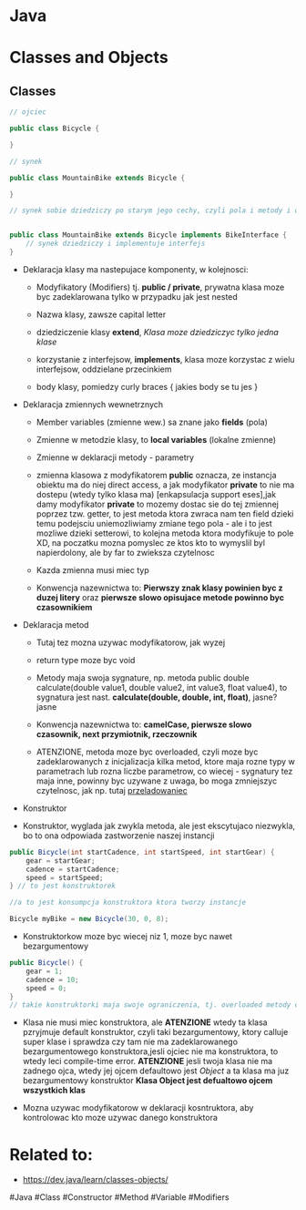 # Java

# Classes and Objects

## Classes

```java
// ojciec

public class Bicycle {

}

// synek

public class MountainBike extends Bicycle {

}

// synek sobie dziedziczy po starym jego cechy, czyli pola i metody i oczywiscie moze sobie dodac swoje cechy


public class MountainBike extends Bicycle implements BikeInterface {
	// synek dziedziczy i implementuje interfejs
}
```

* Deklaracja klasy ma nastepujace komponenty, w kolejnosci:

	* Modyfikatory (Modifiers) tj. **public / private**, prywatna klasa moze byc zadeklarowana tylko w przypadku jak jest nested

	* Nazwa klasy, zawsze capital letter

	* dziedziczenie klasy **extend**, _Klasa moze dziedziczyc tylko jedna klase_

	* korzystanie z interfejsow, **implements**, klasa moze korzystac z wielu interfejsow, oddzielane przecinkiem

	* body klasy, pomiedzy curly braces { jakies body se tu jes }

* Deklaracja zmiennych wewnetrznych

	* Member variables (zmienne wew.) sa znane jako **fields** (pola)

	* Zmienne w metodzie klasy, to **local variables** (lokalne zmienne)

	* Zmienne w deklaracji metody - parametry

	* zmienna klasowa z modyfikatorem **public** oznacza, ze instancja obiektu ma do niej direct access, a jak modyfikator **private** to nie ma dostepu (wtedy tylko klasa ma) [enkapsulacja support eses],jak damy modyfikator **private** to mozemy dostac sie do tej zmiennej poprzez tzw. getter, to jest metoda ktora zwraca nam ten field dzieki temu podejsciu uniemozliwiamy zmiane tego pola - ale i to jest mozliwe dzieki setterowi, to kolejna metoda ktora modyfikuje to pole XD, na poczatku mozna pomyslec ze ktos kto to wymyslil byl napierdolony, ale by far to zwieksza czytelnosc

	* Kazda zmienna musi miec typ

	* Konwencja nazewnictwa to: **Pierwszy znak klasy powinien byc z duzej litery** oraz **pierwsze slowo opisujace metode powinno byc czasownikiem**


* Deklaracja metod

	* Tutaj tez mozna uzywac modyfikatorow, jak wyzej

	* return type moze byc void

	* Metody maja swoja sygnature, np. metoda public double calculate(double value1, double value2, int value3, float value4), to sygnatura jest nast. **calculate(double, double, int, float)**, jasne? jasne
	* Konwencja nazewnictwa to: **camelCase, pierwsze slowo czasownik, next przymiotnik, rzeczownik**

	* ATENZIONE, metoda moze byc overloaded, czyli moze byc zadeklarowanych z inicjalizacja kilka metod, ktore maja rozne typy w parametrach lub rozna liczbe parametrow, co wiecej - sygnatury tez maja inne, powinny byc uzywane z uwaga, bo moga zmniejszyc czytelnosc, jak np. tutaj [przeladowaniec](https://docs.oracle.com/en/java/javase/20/docs/api/java.base/java/util/Arrays.html)

* Konstruktor

* Konstruktor, wyglada jak zwykla metoda, ale jest ekscytujaco niezwykla, bo to ona odpowiada zastworzenie naszej instancji

```java
public Bicycle(int startCadence, int startSpeed, int startGear) {
    gear = startGear;
    cadence = startCadence;
    speed = startSpeed;
} // to jest konstruktorek

//a to jest konsumpcja konstruktora ktora tworzy instancje

Bicycle myBike = new Bicycle(30, 0, 8);
```

* Konstruktorkow moze byc wiecej niz 1, moze byc nawet bezargumentowy

```java
public Bicycle() {
    gear = 1;
    cadence = 10;
    speed = 0;
}
// takie konstruktorki maja swoje ograniczenia, tj. overloaded metody czyli nie moze byc dwoch takich samych konstruktorow, musza miec rozne zmienne w parametrach, lub roznic sie w liczbie tych zmiennych
```

* Klasa nie musi miec konstruktora, ale **ATENZIONE** wtedy ta klasa pzryjmuje default konstruktor, czyli taki bezargumentowy, ktory calluje super klase i sprawdza czy tam nie ma zadeklarowanego bezargumentowego konstruktora,jesli ojciec nie ma konstruktora, to wtedy leci compile-time error. **ATENZIONE** jesli twoja klasa nie ma zadnego ojca, wtedy jej ojcem defaultowo jest *Object* a ta klasa ma juz bezargumentowy konstruktor **Klasa Object jest defualtowo ojcem wszystkich klas**

* Mozna uzywac modyfikatorow w deklaracji kosntruktora, aby kontrolowac kto moze uzywac danego konstruktora
	

# Related to: 

* https://dev.java/learn/classes-objects/

#Java #Class #Constructor #Method #Variable #Modifiers
